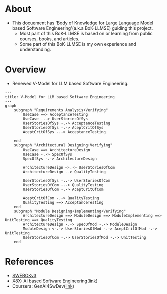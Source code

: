 # About

* This docuement has 'Body of Knowledge for Large Language Model based Software Engineering'(a.k.a BoK-LLMSE) guiding this project.
  * Most part of this BoK-LLMSE is based on or learning from public courses, books, and articles.
  * Some part of this BoK-LLMSE is my own experience and understanding.

# Overview

* Renewed V-Model for LLM based Software Engineering.

```mermaid
---
title: V-Model for LLM based Software Engineering
---
graph 
    subgraph "Requirements Analysis+Verifying"
        UseCase ==> AcceptanceTesting
        UseCase -.-> UserStoriesOfSys
        UserStoriesOfSys -.-> AcceptanceTesting
        UserStoriesOfSys -.-> AceptCritOfSys
        AceptCritOfSys -.-> AcceptanceTesting
        
    end
    subgraph "Architectural Designing+Verifying"
        UseCase ==> ArchitectureDesign
        UseCase -.-> SpecOfSys
        SpecOfSys -.-> ArchitectureDesign

        ArchitectureDesign <-.-> UserStoriesOfCom
        ArchitectureDesign --> QualityTesting
        
        UserStoriesOfSys -..-> UserStoriesOfCom
        UserStoriesOfCom -.-> QualityTesting
        UserStoriesOfCom -.-> AceptCritOfCom

        AceptCritOfCom -.-> QualityTesting
        QualityTesting ==> AcceptanceTesting
    end
    subgraph "Module Designing+Implementing+Verifying"
        ArchitectureDesign ==> ModuleDesign ==> ModuleImplementing ==> UnitTesting ==> QualityTesting
        ArchitectureDesign -.-> SpecOfMod -.-> ModuleDesign
        ModuleDesign <-.-> UserStoriesOfMod -.-> AceptCritOfMod -.-> UnitTesting
        UserStoriesOfCom -.-> UserStoriesOfMod -.-> UnitTesting 
    end
```

# References

* [SWEBOKv3](https://www.computer.org/education/bodies-of-knowledge/software-engineering)
* X8X: AI based Software Engineering([link](https://time.geekbang.org/column/intro/100755401?tab=intro))
* Coursera: GenAI4SwDev([link](https://www.coursera.org/professional-certificates/generative-ai-for-software-development))
